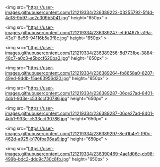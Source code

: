 <img src="https://user-images.githubusercontent.com/121219334/236389223-03255792-5f4d-4df8-9b97-ac2c309b5041.jpg" height="650px" >

<img src="https://user-images.githubusercontent.com/121219334/236389247-efd04975-a19a-43e7-8e56-94116b5a3f8c.jpg" height="650px" >

<img src="https://user-images.githubusercontent.com/121219334/236389256-8d773fbe-3884-48c7-a0c3-e5bccf620ba3.jpg" height="650px" >

<img src="https://user-images.githubusercontent.com/121219334/236389264-fb8658a0-8207-49ed-8ddb-f5ae63956d20.jpg" height="650px" >

<img src="https://user-images.githubusercontent.com/121219334/236389287-06ce27ad-8401-4db1-933e-c533ccf30786.jpg" height="650px" >

<img src="https://user-images.githubusercontent.com/121219334/236389287-06ce27ad-8401-4db1-933e-c533ccf30786.jpg" height="650px" >

<img src="https://user-images.githubusercontent.com/121219334/236389297-8ed1b4e1-f90c-462d-a925-b170fba96aa9.jpg" height="650px" >

<img src="https://user-images.githubusercontent.com/121219334/236390469-4ae1d06c-cb98-499b-bdc2-ddd9c730c8fb.jpg" height="650px" >
